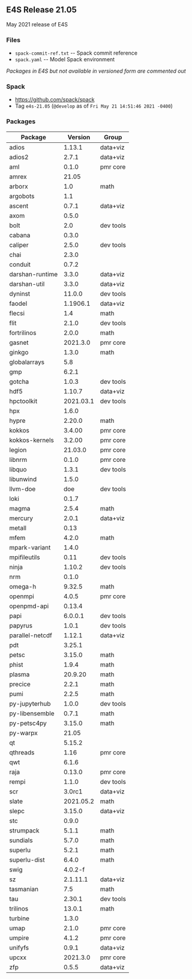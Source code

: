 ## E4S Release 21.05

May 2021 release of E4S

### Files

* `spack-commit-ref.txt` -- Spack commit reference
* `spack.yaml` -- Model Spack environment
  
*Packages in E4S but not available in versioned form are commented out*


### Spack

* https://github.com/spack/spack
* Tag `e4s-21.05` (`@develop` as of `Fri May 21 14:51:46 2021 -0400`)

### Packages

| Package         | Version   | Group     |
|-----------------|-----------|-----------|
| adios           | 1.13.1    | data+viz  |
| adios2          | 2.7.1     | data+viz  |
| aml             | 0.1.0     | pmr core  |
| amrex           | 21.05     |           |
| arborx          | 1.0       | math      |
| argobots        | 1.1       |           |
| ascent          | 0.7.1     | data+viz  |
| axom            | 0.5.0     |           |
| bolt            | 2.0       | dev tools |
| cabana          | 0.3.0     |           |
| caliper         | 2.5.0     | dev tools |
| chai            | 2.3.0     |           |
| conduit         | 0.7.2     |           |
| darshan-runtime | 3.3.0     | data+viz  |
| darshan-util    | 3.3.0     | data+viz  |
| dyninst         | 11.0.0    | dev tools |
| faodel          | 1.1906.1  | data+viz  |
| flecsi          | 1.4       | math      |
| flit            | 2.1.0     | dev tools |
| fortrilinos     | 2.0.0     | math      |
| gasnet          | 2021.3.0  | pmr core  |
| ginkgo          | 1.3.0     | math      |
| globalarrays    | 5.8       |           |
| gmp             | 6.2.1     |           |
| gotcha          | 1.0.3     | dev tools |
| hdf5            | 1.10.7    | data+viz  |
| hpctoolkit      | 2021.03.1 | dev tools |
| hpx             | 1.6.0     |           |
| hypre           | 2.20.0    | math      |
| kokkos          | 3.4.00    | pmr core  |
| kokkos-kernels  | 3.2.00    | pmr core  |
| legion          | 21.03.0   | pmr core  |
| libnrm          | 0.1.0     | pmr core  |
| libquo          | 1.3.1     | dev tools |
| libunwind       | 1.5.0     |           |
| llvm-doe        | doe       | dev tools |
| loki            | 0.1.7     |           |
| magma           | 2.5.4     | math      |
| mercury         | 2.0.1     | data+viz  |
| metall          | 0.13      |           |
| mfem            | 4.2.0     | math      |
| mpark-variant   | 1.4.0     |           |
| mpifileutils    | 0.11      | dev tools |
| ninja           | 1.10.2    | dev tools |
| nrm             | 0.1.0     |           |
| omega-h         | 9.32.5    | math      |
| openmpi         | 4.0.5     | pmr core  |
| openpmd-api     | 0.13.4    |           |
| papi            | 6.0.0.1   | dev tools |
| papyrus         | 1.0.1     | dev tools |
| parallel-netcdf | 1.12.1    | data+viz  |
| pdt             | 3.25.1    |           |
| petsc           | 3.15.0    | math      |
| phist           | 1.9.4     | math      |
| plasma          | 20.9.20   | math      |
| precice         | 2.2.1     | math      |
| pumi            | 2.2.5     | math      |
| py-jupyterhub   | 1.0.0     | dev tools |
| py-libensemble  | 0.7.1     | math      |
| py-petsc4py     | 3.15.0    | math      |
| py-warpx        | 21.05     |           |
| qt              | 5.15.2    |           |
| qthreads        | 1.16      | pmr core  |
| qwt             | 6.1.6     |           |
| raja            | 0.13.0    | pmr core  |
| rempi           | 1.1.0     | dev tools |
| scr             | 3.0rc1    | data+viz  |
| slate           | 2021.05.2 | math      |
| slepc           | 3.15.0    | data+viz  |
| stc             | 0.9.0     |           |
| strumpack       | 5.1.1     | math      |
| sundials        | 5.7.0     | math      |
| superlu         | 5.2.1     | math      |
| superlu-dist    | 6.4.0     | math      |
| swig            | 4.0.2-f   |           |
| sz              | 2.1.11.1  | data+viz  |
| tasmanian       | 7.5       | math      |
| tau             | 2.30.1    | dev tools |
| trilinos        | 13.0.1    | math      |
| turbine         | 1.3.0     |           |
| umap            | 2.1.0     | pmr core  |
| umpire          | 4.1.2     | pmr core  |
| unifyfs         | 0.9.1     | data+viz  |
| upcxx           | 2021.3.0  | pmr core  |
| zfp             | 0.5.5     | data+viz  |
